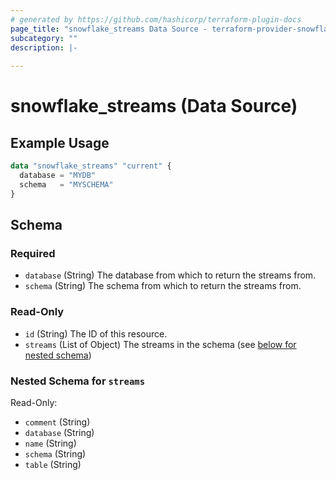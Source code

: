 ```yaml
---
# generated by https://github.com/hashicorp/terraform-plugin-docs
page_title: "snowflake_streams Data Source - terraform-provider-snowflake"
subcategory: ""
description: |-
  
---
```


# snowflake_streams (Data Source)



## Example Usage

```terraform
data "snowflake_streams" "current" {
  database = "MYDB"
  schema   = "MYSCHEMA"
}
```

<!-- schema generated by tfplugindocs -->
## Schema

### Required

- `database` (String) The database from which to return the streams from.
- `schema` (String) The schema from which to return the streams from.

### Read-Only

- `id` (String) The ID of this resource.
- `streams` (List of Object) The streams in the schema (see [below for nested schema](#nestedatt--streams))

<a id="nestedatt--streams"></a>
### Nested Schema for `streams`

Read-Only:

- `comment` (String)
- `database` (String)
- `name` (String)
- `schema` (String)
- `table` (String)



